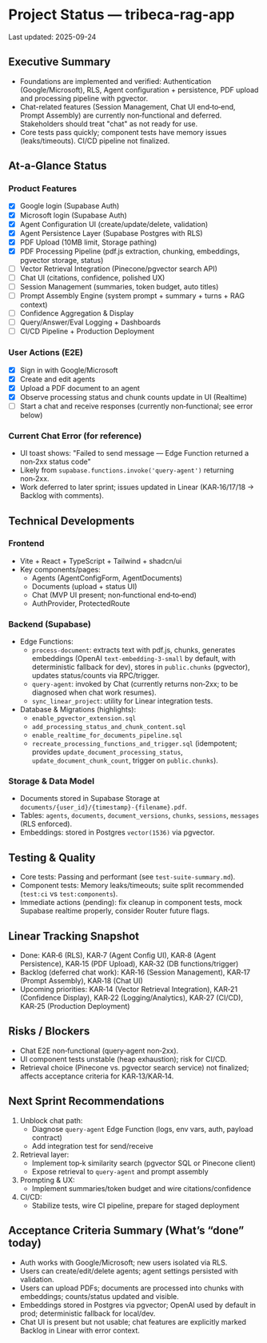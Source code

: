 # Project Status — tribeca-rag-app

Last updated: 2025-09-24

## Executive Summary
- Foundations are implemented and verified: Authentication (Google/Microsoft), RLS, Agent configuration + persistence, PDF upload and processing pipeline with pgvector.
- Chat-related features (Session Management, Chat UI end‑to‑end, Prompt Assembly) are currently non‑functional and deferred. Stakeholders should treat "chat" as not ready for use.
- Core tests pass quickly; component tests have memory issues (leaks/timeouts). CI/CD pipeline not finalized.

## At‑a‑Glance Status

### Product Features
- [x] Google login (Supabase Auth)
- [x] Microsoft login (Supabase Auth)
- [x] Agent Configuration UI (create/update/delete, validation)
- [x] Agent Persistence Layer (Supabase Postgres with RLS)
- [x] PDF Upload (10MB limit, Storage pathing)
- [x] PDF Processing Pipeline (pdf.js extraction, chunking, embeddings, pgvector storage, status)
- [ ] Vector Retrieval Integration (Pinecone/pgvector search API)
- [ ] Chat UI (citations, confidence, polished UX)
- [ ] Session Management (summaries, token budget, auto titles)
- [ ] Prompt Assembly Engine (system prompt + summary + turns + RAG context)
- [ ] Confidence Aggregation & Display
- [ ] Query/Answer/Eval Logging + Dashboards
- [ ] CI/CD Pipeline + Production Deployment

### User Actions (E2E)
- [x] Sign in with Google/Microsoft
- [x] Create and edit agents
- [x] Upload a PDF document to an agent
- [x] Observe processing status and chunk counts update in UI (Realtime)
- [ ] Start a chat and receive responses (currently non‑functional; see error below)

### Current Chat Error (for reference)
- UI toast shows: "Failed to send message — Edge Function returned a non‑2xx status code"
- Likely from `supabase.functions.invoke('query-agent')` returning non‑2xx.
- Work deferred to later sprint; issues updated in Linear (KAR‑16/17/18 → Backlog with comments).

## Technical Developments

### Frontend
- Vite + React + TypeScript + Tailwind + shadcn/ui
- Key components/pages:
  - Agents (AgentConfigForm, AgentDocuments)
  - Documents (upload + status UI)
  - Chat (MVP UI present; non‑functional end‑to‑end)
  - AuthProvider, ProtectedRoute

### Backend (Supabase)
- Edge Functions:
  - `process-document`: extracts text with pdf.js, chunks, generates embeddings (OpenAI `text-embedding-3-small` by default, with deterministic fallback for dev), stores in `public.chunks` (pgvector), updates status/counts via RPC/trigger.
  - `query-agent`: invoked by Chat (currently returns non‑2xx; to be diagnosed when chat work resumes).
  - `sync_linear_project`: utility for Linear integration tests.
- Database & Migrations (highlights):
  - `enable_pgvector_extension.sql`
  - `add_processing_status_and_chunk_content.sql`
  - `enable_realtime_for_documents_pipeline.sql`
  - `recreate_processing_functions_and_trigger.sql` (idempotent; provides `update_document_processing_status`, `update_document_chunk_count`, trigger on `public.chunks`).

### Storage & Data Model
- Documents stored in Supabase Storage at `documents/{user_id}/{timestamp}-{filename}.pdf`.
- Tables: `agents`, `documents`, `document_versions`, `chunks`, `sessions`, `messages` (RLS enforced).
- Embeddings: stored in Postgres `vector(1536)` via pgvector.

## Testing & Quality
- Core tests: Passing and performant (see `test-suite-summary.md`).
- Component tests: Memory leaks/timeouts; suite split recommended (`test:ci` vs `test:components`).
- Immediate actions (pending): fix cleanup in component tests, mock Supabase realtime properly, consider Router future flags.

## Linear Tracking Snapshot
- Done: KAR‑6 (RLS), KAR‑7 (Agent Config UI), KAR‑8 (Agent Persistence), KAR‑15 (PDF Upload), KAR‑32 (DB functions/trigger)
- Backlog (deferred chat work): KAR‑16 (Session Management), KAR‑17 (Prompt Assembly), KAR‑18 (Chat UI)
- Upcoming priorities: KAR‑14 (Vector Retrieval Integration), KAR‑21 (Confidence Display), KAR‑22 (Logging/Analytics), KAR‑27 (CI/CD), KAR‑25 (Production Deployment)

## Risks / Blockers
- Chat E2E non‑functional (query‑agent non‑2xx).
- UI component tests unstable (heap exhaustion); risk for CI/CD.
- Retrieval choice (Pinecone vs. pgvector search service) not finalized; affects acceptance criteria for KAR‑13/KAR‑14.

## Next Sprint Recommendations
1. Unblock chat path:
   - Diagnose `query-agent` Edge Function (logs, env vars, auth, payload contract)
   - Add integration test for send/receive
2. Retrieval layer:
   - Implement top‑k similarity search (pgvector SQL or Pinecone client)
   - Expose retrieval to `query-agent` and prompt assembly
3. Prompting & UX:
   - Implement summaries/token budget and wire citations/confidence
4. CI/CD:
   - Stabilize tests, wire CI pipeline, prepare for staged deployment

## Acceptance Criteria Summary (What’s “done” today)
- Auth works with Google/Microsoft; new users isolated via RLS.
- Users can create/edit/delete agents; agent settings persisted with validation.
- Users can upload PDFs; documents are processed into chunks with embeddings; counts/status updated and visible.
- Embeddings stored in Postgres via pgvector; OpenAI used by default in prod; deterministic fallback for local/dev.
- Chat UI is present but not usable; chat features are explicitly marked Backlog in Linear with error context.

